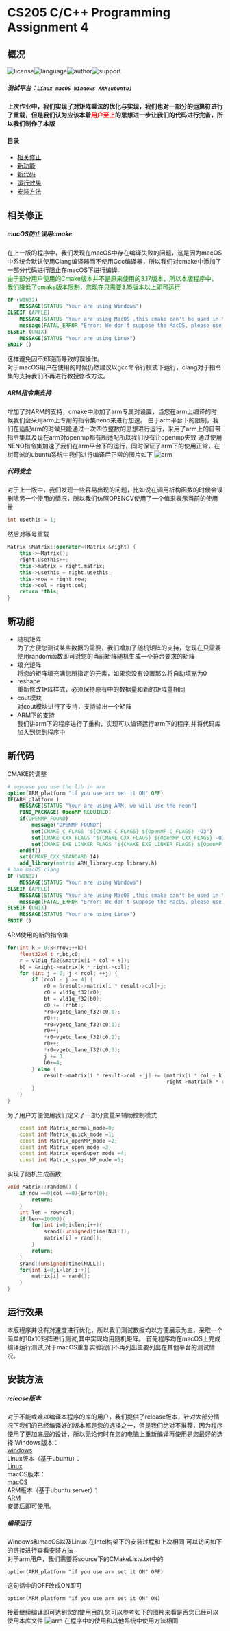 # CS205 C/C++ Programming Assignment 4
## 概况
![license](https://img.shields.io/badge/license-MIT-yellowgreen)![language](https://img.shields.io/badge/language-C%2B%2B-brightgreen)![author](https://img.shields.io/badge/author-happys-blue)![support](https://img.shields.io/badge/Supported--platform-windows%20macOS%20Linux%20ARM--Linux-red)
##### 测试平台：`Linux macOS Windows ARM(ubuntu)`
#### 上次作业中，我们实现了对矩阵乘法的优化与实现，我们也对一部分的运算符进行了重载，但是我们认为应该本着<font color=red>用户至上</font>的思想进一步让我们的代码进行完备，所以我们制作了本版
#### 目录
- [相关修正](#相关修正)       	
- [新功能](#新功能)      	
- [新代码](#新代码)      	
- [运行效果](#运行效果)     	
- [安装方法](#安装方法)
## 相关修正
##### macOS防止误用cmake
在上一版的程序中，我们发现在macOS中存在编译失败的问题，这是因为macOS中系统会默认使用Clang编译器而不使用Gcc编译器，所以我们对cmake中添加了一部分代码进行阻止在macOS下进行编译.				
<font color =green>由于部分用户使用的Cmake版本并不是原来使用的3.17版本，所以本版程序中，我们降低了cmake版本限制，您现在只需要3.15版本以上即可运行</font>
```cmake
IF (WIN32)
	MESSAGE(STATUS "Your are using Windows")
ELSEIF (APPLE)
	MESSAGE(STATUS "Your are using MacOS ,this cmake can't be used in MacOS because clang will stop this project for using gcc")
    message(FATAL_ERROR "Error: We don't suppose the MacOS, please use the terminal to compile this program")
ELSEIF (UNIX)
	MESSAGE(STATUS "Your are using Linux")
ENDIF ()
```
这样避免因不知晓而导致的误操作。					
对于macOS用户在使用的时候仍然建议以gcc命令行模式下运行，clang对于指令集的支持我们不再进行教授修改方法。		
##### ARM指令集支持
增加了对ARM的支持，cmake中添加了arm专属对设置，当您在arm上编译的时候我们会采用arm上专用的指令集neno来进行加速。
由于arm平台下的限制，我们在适配arm的时候只能通过一次四位整数的思想进行运行，采用了arm上的自带指令集以及现在arm对openmp都有所适配所以我们没有让openmp失效
通过使用NENO指令集加速了我们在arm平台下的运行，同时保证了arm下的使用正常，在树莓派的ubuntu系统中我们进行编译后正常的图片如下
![arm](img/IMG_0039.jpeg)				
##### 代码安全
对于上一版中，我们发现一些容易出现的问题，比如说在调用析构函数的时候会误删除另一个使用的情况，所以我们仿照OPENCV使用了一个值来表示当前的使用量
```cpp
int usethis = 1;
```
然后对等号重载
```cpp
Matrix &Matrix::operator=(Matrix &right) {
    this->~Matrix();
    right.usethis++;
    this->matrix = right.matrix;
    this->usethis = right.usethis;
    this->row = right.row;
    this->col = right.col;
    return *this;
}
```
## 新功能
- 随机矩阵			
为了方便您测试某些数据的需要，我们增加了随机矩阵的支持，您现在只需要使用random函数即可对您的当前矩阵随机生成一个符合要求的矩阵			
- 填充矩阵			
将您的矩阵填充满您所指定的元素，如果您没有设置那么将自动填充为0			
- reshape 			
重新修改矩阵样式，必须保持原有中的数据量和新的矩阵量相同
- cout模块			
对cout模块进行了支持，支持输出一个矩阵			
- ARM下的支持			
我们讲arm下的程序进行了重构，实现可以编译运行arm下的程序,并将代码库加入到您到程序中
## 新代码
CMAKE的调整
```cmake
# suppose you use the lib in arm
option(ARM_platform "if you use arm set it ON" OFF)
IF(ARM_platform )
	MESSAGE(STATUS "Your are using ARM, we will use the neon")
	FIND_PACKAGE( OpenMP REQUIRED)
	if(OPENMP_FOUND)
	    message("OPENMP FOUND")
	    set(CMAKE_C_FLAGS "${CMAKE_C_FLAGS} ${OpenMP_C_FLAGS} -O3")
	    set(CMAKE_CXX_FLAGS "${CMAKE_CXX_FLAGS} ${OpenMP_CXX_FLAGS} -O3")
	    set(CMAKE_EXE_LINKER_FLAGS "${CMAKE_EXE_LINKER_FLAGS} ${OpenMP_EXE_LINKER_FLAGS} -O3")
	endif()
	set(CMAKE_CXX_STANDARD 14)
	add_library(matrix ARM_library.cpp library.h)
# ban macOS clang
IF (WIN32)
	MESSAGE(STATUS "Your are using Windows")
ELSEIF (APPLE)
	MESSAGE(STATUS "Your are using MacOS ,this cmake can't be used in MacOS because clang will stop this project for using gcc")
    message(FATAL_ERROR "Error: We don't suppose the MacOS, please use the terminal to compile this program")
ELSEIF (UNIX)
	MESSAGE(STATUS "Your are using Linux")
ENDIF ()
```
ARM使用的新的指令集
```cpp
for(int k = 0;k<rrow;++k){
	float32x4_t r,bt,c0;
	r = vld1q_f32(&matrix[i * col + k]);
	b0 = &right->matrix[k * right->col];
	for (int j = 0; j < rcol; ++j) {
		if (rcol - j >= 4) {
			r0 = &result->matrix[i * result->col]+j;
			c0 = vld1q_f32(r0);
			bt = vld1q_f32(b0);
			c0 += (r*bt);
			*r0=vgetq_lane_f32(c0,0);
			r0++;
			*r0=vgetq_lane_f32(c0,1);
			r0++;
			*r0=vgetq_lane_f32(c0,2);
			r0++;
			*r0=vgetq_lane_f32(c0,3);
			j += 3;
			b0+=4;
		} else {
			result->matrix[i * result->col + j] += (matrix[i * col + k] *
													right->matrix[k * right->col + j]);
		}
	}
}
```
为了用户方便使用我们定义了一部分变量来辅助控制模式
```cpp
	const int Matrix_normal_mode=0;
    const int Matrix_quick_mode =1;
    const int Matrix_openMP_mode =2;
    const int Matrix_open_mode =3;
    const int Matrix_openSuper_mode =4;
    const int Matrix_super_MP_mode =5;
```
实现了随机生成函数
```cpp
void Matrix::random() {
    if(row ==0|col ==0){Error(0);
        return;
    }
    int len = row*col;
    if(len>=10000){
        for(int i=0;i<len;i++){
            srand((unsigned)time(NULL));
            matrix[i] = rand();
        }
        return;
    }
    srand((unsigned)time(NULL));
    for(int i=0;i<len;i++){
        matrix[i] = rand();
    }
}
```
## 运行效果
本版程序并没有对速度进行优化，所以我们测试数据均以方便展示为主，采取一个简单的10x10矩阵进行测试,其中实现均用随机矩阵。
首先程序均在macOS上完成编译运行测试,对于macOS重复实验我们不再列出主要列出在其他平台的测试情况。



## 安装方法
##### release版本
对于不能或难以编译本程序的库的用户，我们提供了release版本，针对大部分情况下我们的已经编译好的版本都是您的选择之一，但是我们绝对不推荐，因为程序使用了更加底层的设计，所以无论何时在您的电脑上重新编译再使用是您最好的选择
Windows版本：				
<a href="release/win.7z" target="_blank">windows</a>					
Linux版本（基于ubuntu）：				
<a href="release/Linux.7z" target="_blank">Linux</a>					
macOS版本：				
<a href="release/macOS.7z" target="_blank">macOS</a>						
ARM版本（基于ubuntu server）：				
<a href="release/arm.7z" target="_blank">ARM</a>				
安装后即可使用。
##### 编译运行
Windows和macOS以及Linux 在Intel构架下的安装过程和上次相同
可以访问如下的链接进行查看[安装方法](https://github.com/happys2333/C_project/tree/master/project#%E4%BD%BF%E7%94%A8%E6%96%B9%E6%B3%95)				
对于arm用户，我们需要将source下的CMakeLists.txt中的
```cmakeList
option(ARM_platform "if you use arm set it ON" OFF)
```
这句话中的OFF改成ON即可
```cmakeList
option(ARM_platform "if you use arm set it ON" ON)
```
接着继续编译即可达到您的使用目的,您可以参考如下的图片来看是否您已经可以使用本库文件
![arm](img/IMG_0039.jpeg)
在程序中的使用和其他系统中使用方法相同
